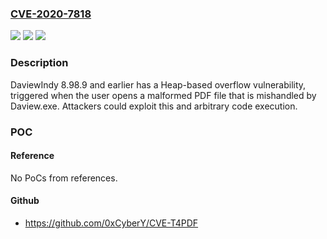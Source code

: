 ### [CVE-2020-7818](https://cve.mitre.org/cgi-bin/cvename.cgi?name=CVE-2020-7818)
![](https://img.shields.io/static/v1?label=Product&message=DaviewIndy&color=blue)
![](https://img.shields.io/static/v1?label=Version&message=n%2Fa&color=blue)
![](https://img.shields.io/static/v1?label=Vulnerability&message=CWE-20%20Improper%20Input%20Validation&color=brighgreen)

### Description

DaviewIndy 8.98.9 and earlier has a Heap-based overflow vulnerability, triggered when the user opens a malformed PDF file that is mishandled by Daview.exe. Attackers could exploit this and arbitrary code execution.

### POC

#### Reference
No PoCs from references.

#### Github
- https://github.com/0xCyberY/CVE-T4PDF

